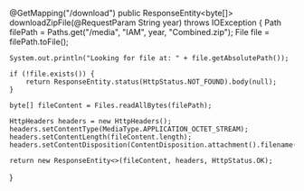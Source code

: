 @GetMapping("/download")
public ResponseEntity<byte[]> downloadZipFile(@RequestParam String year) throws IOException {
    Path filePath = Paths.get("/media", "IAM", year, "Combined.zip");
    File file = filePath.toFile();

    System.out.println("Looking for file at: " + file.getAbsolutePath());

    if (!file.exists()) {
        return ResponseEntity.status(HttpStatus.NOT_FOUND).body(null);
    }

    byte[] fileContent = Files.readAllBytes(filePath);

    HttpHeaders headers = new HttpHeaders();
    headers.setContentType(MediaType.APPLICATION_OCTET_STREAM);
    headers.setContentLength(fileContent.length);
    headers.setContentDisposition(ContentDisposition.attachment().filename(file.getName()).build());

    return new ResponseEntity<>(fileContent, headers, HttpStatus.OK);
}